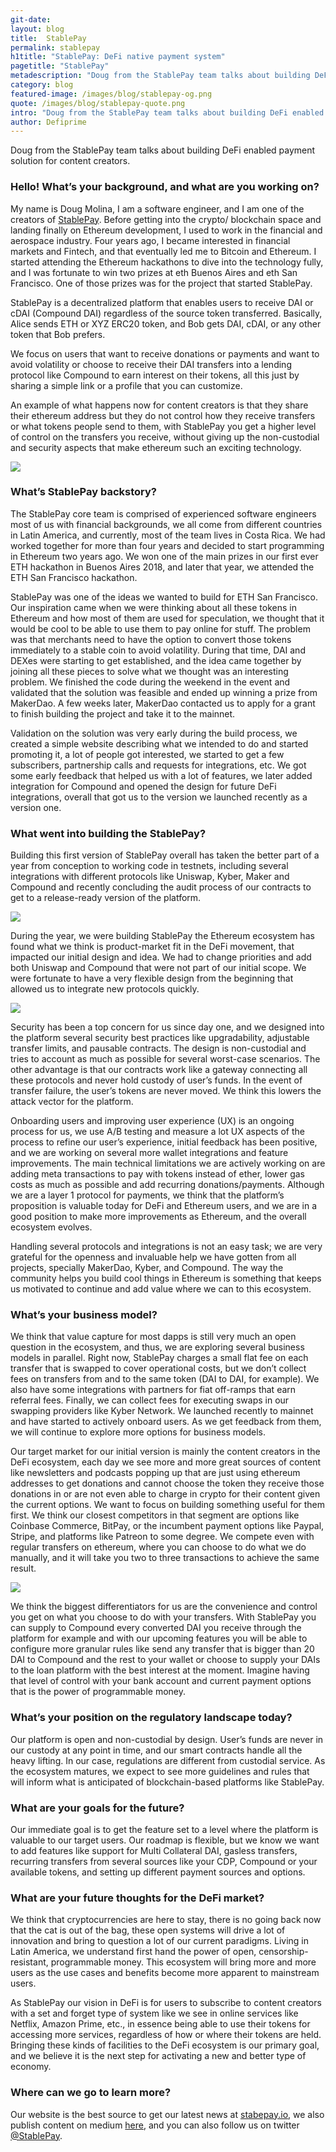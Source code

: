 ```yaml
---
git-date:
layout: blog
title:  StablePay
permalink: stablepay
h1title: "StablePay: DeFi native payment system"
pagetitle: "StablePay"
metadescription: "Doug from the StablePay team talks about building DeFi enabled payment solution for content creators."
category: blog
featured-image: /images/blog/stablepay-og.png
quote: /images/blog/stablepay-quote.png
intro: "Doug from the StablePay team talks about building DeFi enabled payment solution for content creators."
author: Defiprime
---
```

Doug from the StablePay team talks about building DeFi enabled payment solution for content creators.

### Hello! What’s your background, and what are you working on?

My name is Doug Molina, I am a software engineer, and I am one of the creators of [StablePay](https://stablepay.io/). Before getting into the crypto/ blockchain space and landing finally on Ethereum development, I used to work in the financial and aerospace industry. Four years ago, I became interested in financial markets and Fintech, and that eventually led me to Bitcoin and Ethereum. I started attending the Ethereum hackathons to dive into the technology fully, and I was fortunate to win two prizes at eth Buenos Aires and eth San Francisco. One of those prizes was for the project that started StablePay.

StablePay is a decentralized platform that enables users to receive DAI or cDAI (Compound DAI) regardless of the source token transferred. Basically, Alice sends ETH or XYZ ERC20 token, and Bob gets DAI, cDAI, or any other token that Bob prefers.

We focus on users that want to receive donations or payments and want to avoid volatility or choose to receive their DAI transfers into a lending protocol like Compound to earn interest on their tokens, all this just by sharing a simple link or a profile that you can customize.

An example of what happens now for content creators is that they share their ethereum address but they do not control how they receive transfers or what tokens people send to them, with StablePay you get a higher level of control on the transfers you receive, without giving up the non-custodial and security aspects that make ethereum such an exciting technology.

![](/images/blog/stablepay/checkout.png)

### What’s StablePay backstory?

The StablePay core team is comprised of experienced software engineers most of us with financial backgrounds, we all come from different countries in Latin America, and currently, most of the team lives in Costa Rica. We had worked together for more than four years and decided to start programming in Ethereum two years ago. We won one of the main prizes in our first ever ETH hackathon in Buenos Aires 2018, and later that year, we attended the ETH San Francisco hackathon.

StablePay was one of the ideas we wanted to build for ETH San Francisco. Our inspiration came when we were thinking about all these tokens in Ethereum and how most of them are used for speculation, we thought that it would be cool to be able to use them to pay online for stuff. The problem was that merchants need to have the option to convert those tokens immediately to a stable coin to avoid volatility. During that time, DAI and DEXes were starting to get established, and the idea came together by joining all these pieces to solve what we thought was an interesting problem. We finished the code during the weekend in the event and validated that the solution was feasible and ended up winning a prize from MakerDao. A few weeks later, MakerDao contacted us to apply for a grant to finish building the project and take it to the mainnet.

Validation on the solution was very early during the build process, we created a simple website describing what we intended to do and started promoting it, a lot of people got interested, we started to get a few subscribers,  partnership calls and requests for integrations, etc. We got some early feedback that helped us with a lot of features, we later added integration for Compound and opened the design for future DeFi integrations, overall that got us to the version we launched recently as a version one.

### What went into building the StablePay?

Building this first version of StablePay overall has taken the better part of a year from conception to working code in testnets, including several integrations with different protocols like Uniswap, Kyber, Maker and Compound and recently concluding the audit process of our contracts to get to a release-ready version of the platform.

![](/images/blog/stablepay/architecture.png)

During the year, we were building StablePay the Ethereum ecosystem has found what we think is product-market fit in the DeFi movement, that impacted our initial design and idea. We had to change priorities and add both Uniswap and Compound that were not part of our initial scope. We were fortunate to have a very flexible design from the beginning that allowed us to integrate new protocols quickly.

![](/images/blog/stablepay/dashboard-detail.png)

Security has been a top concern for us since day one, and we designed into the platform several security best practices like upgradability, adjustable transfer limits, and pausable contracts. The design is non-custodial and tries to account as much as possible for several worst-case scenarios. The other advantage is that our contracts work like a gateway connecting all these protocols and never hold custody of user’s funds. In the event of transfer failure, the user’s tokens are never moved. We think this lowers the attack vector for the platform.

Onboarding users and improving user experience (UX) is an ongoing process for us, we use A/B testing and measure a lot UX aspects of the process to refine our user’s experience, initial feedback has been positive, and we are working on several more wallet integrations and feature improvements. The main technical limitations we are actively working on are adding meta transactions to pay with tokens instead of ether, lower gas costs as much as possible and add recurring donations/payments. Although we are a layer 1 protocol for payments, we think that the platform’s proposition is valuable today for DeFi and Ethereum users, and we are in a good position to make more improvements as Ethereum, and the overall ecosystem evolves.

Handling several protocols and integrations is not an easy task; we are very grateful for the openness and invaluable help we have gotten from all projects, specially MakerDao, Kyber, and Compound. The way the community helps you build cool things in Ethereum is something that keeps us motivated to continue and add value where we can to this ecosystem.

### What’s your business model?

We think that value capture for most dapps is still very much an open question in the ecosystem, and thus, we are exploring several business models in parallel. Right now, StablePay charges a small flat fee on each transfer that is swapped to cover operational costs, but we don’t collect fees on transfers from and to the same token (DAI to DAI, for example). We also have some integrations with partners for fiat off-ramps that earn referral fees. Finally, we can collect fees for executing swaps in our swapping providers like Kyber Network. We launched recently to mainnet and have started to actively onboard users. As we get feedback from them, we will continue to explore more options for business models.

Our target market for our initial version is mainly the content creators in the DeFi ecosystem, each day we see more and more great sources of content like newsletters and podcasts popping up that are just using ethereum addresses to get donations and cannot choose the token they receive those donations in or are not even able to charge in crypto for their content given the current options. We want to focus on building something useful for them first. We think our closest competitors in that segment are options like Coinbase Commerce, BitPay, or the incumbent payment options like Paypal, Stripe, and platforms like Patreon to some degree. We compete even with regular transfers on ethereum, where you can choose to do what we do manually, and it will take you two to three transactions to achieve the same result.

![](/images/blog/stablepay/widget-generator.png)

We think the biggest differentiators for us are the convenience and control you get on what you choose to do with your transfers. With StablePay you can supply to Compound every converted DAI you receive through the platform for example and with our upcoming features you will be able to configure more granular rules like send any transfer that is bigger than 20 DAI to Compound and the rest to your wallet or choose to supply your DAIs to the loan platform with the best interest at the moment. Imagine having that level of control with your bank account and current payment options that is the power of programmable money.

### What’s your position on the regulatory landscape today?

Our platform is open and non-custodial by design. User’s funds are never in our custody at any point in time, and our smart contracts handle all the heavy lifting. In our case, regulations are different from custodial service. As the ecosystem matures, we expect to see more guidelines and rules that will inform what is anticipated of blockchain-based platforms like StablePay.

### What are your goals for the future?

Our immediate goal is to get the feature set to a level where the platform is valuable to our target users. Our roadmap is flexible, but we know we want to add features like support for Multi Collateral DAI,  gasless transfers, recurring transfers from several sources like your CDP, Compound or your available tokens, and setting up different payment sources and options.

### What are your future thoughts for the DeFi market?

We think that cryptocurrencies are here to stay, there is no going back now that the cat is out of the bag, these open systems will drive a lot of innovation and bring to question a lot of our current paradigms. Living in Latin America, we understand first hand the power of open, censorship-resistant,  programmable money. This ecosystem will bring more and more users as the use cases and benefits become more apparent to mainstream users.

As StablePay our vision in DeFi is for users to subscribe to content creators with a set and forget type of system like we see in online services like Netflix, Amazon Prime, etc., in essence being able to use their tokens for accessing more services, regardless of how or where their tokens are held. Bringing these kinds of facilities to the DeFi ecosystem is our primary goal, and we believe it is the next step for activating a new and better type of economy.

### Where can we go to learn more?

Our website is the best source to get our latest news at [stabepay.io](https://stabepay.io), we also publish content on medium [here](https://medium.com/@stablepayio), and you can also follow us on twitter [@StablePay](https://twitter.com/StablePay).
